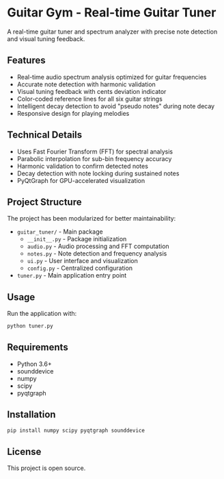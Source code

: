 # Guitar Gym - Real-time Guitar Tuner

A real-time guitar tuner and spectrum analyzer with precise note detection and visual tuning feedback.

## Features

- Real-time audio spectrum analysis optimized for guitar frequencies
- Accurate note detection with harmonic validation
- Visual tuning feedback with cents deviation indicator
- Color-coded reference lines for all six guitar strings
- Intelligent decay detection to avoid "pseudo notes" during note decay
- Responsive design for playing melodies

## Technical Details

- Uses Fast Fourier Transform (FFT) for spectral analysis
- Parabolic interpolation for sub-bin frequency accuracy
- Harmonic validation to confirm detected notes
- Decay detection with note locking during sustained notes
- PyQtGraph for GPU-accelerated visualization

## Project Structure

The project has been modularized for better maintainability:

- `guitar_tuner/` - Main package
  - `__init__.py` - Package initialization
  - `audio.py` - Audio processing and FFT computation
  - `notes.py` - Note detection and frequency analysis
  - `ui.py` - User interface and visualization
  - `config.py` - Centralized configuration
- `tuner.py` - Main application entry point

## Usage

Run the application with:

```bash
python tuner.py
```

## Requirements

- Python 3.6+
- sounddevice
- numpy
- scipy
- pyqtgraph

## Installation

```bash
pip install numpy scipy pyqtgraph sounddevice
```

## License

This project is open source.
